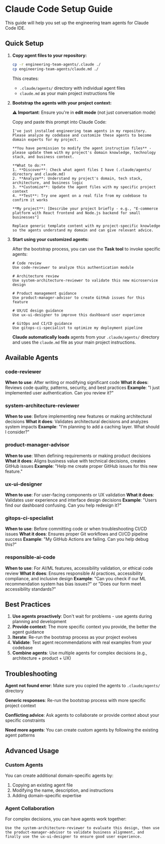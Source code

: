 # Claude Code Setup Guide

This guide will help you set up the engineering team agents for Claude Code IDE.

## Quick Setup

1. **Copy agent files to your repository:**
   ```bash
   cp -r engineering-team-agents/.claude ./
   cp engineering-team-agents/claude.md ./
   ```
   
   This creates:
   - `.claude/agents/` directory with individual agent files
   - `claude.md` as your main project instructions file

2. **Bootstrap the agents with your project context:**
   
   **⚠️ Important**: Ensure you're in **edit mode** (not just conversation mode)
   
   Copy and paste this prompt into Claude Code:
   
   ```
   I've just installed engineering team agents in my repository. Please analyze my codebase and customize these agents to become domain experts for my project.
   
   **You have permission to modify the agent instruction files** - please update them with my project's domain knowledge, technology stack, and business context.
   
   **What to do:**
   1. **Discover**: Check what agent files I have (.claude/agents/ directory and claude.md)
   2. **Analyze**: Understand my project's domain, tech stack, architecture, and business logic  
   3. **Customize**: Update the agent files with my specific project context
   4. **Test**: Try one agent on a real file from my codebase to confirm it works
   
   **My project**: [Describe your project briefly - e.g., "E-commerce platform with React frontend and Node.js backend for small businesses"]
   
   Replace generic template content with my project-specific knowledge so the agents understand my domain and can give relevant advice.
   ```

3. **Start using your customized agents:**
   
   After the bootstrap process, you can use the **Task tool** to invoke specific agents:
   
   ```
   # Code review
   Use code-reviewer to analyze this authentication module
   
   # Architecture review  
   Use system-architecture-reviewer to validate this new microservice design
   
   # Product management guidance
   Use product-manager-advisor to create GitHub issues for this feature
   
   # UX/UI design guidance
   Use ux-ui-designer to improve this dashboard user experience
   
   # GitOps and CI/CD guidance
   Use gitops-ci-specialist to optimize my deployment pipeline
   ```
   
   **Claude automatically loads** agents from your `.claude/agents/` directory and uses the `claude.md` file as your main project instructions.

## Available Agents

### code-reviewer
**When to use**: After writing or modifying significant code
**What it does**: Reviews code quality, patterns, security, and best practices
**Example**: "I just implemented user authentication. Can you review it?"

### system-architecture-reviewer
**When to use**: Before implementing new features or making architectural decisions
**What it does**: Validates architectural decisions and analyzes system impacts
**Example**: "I'm planning to add a caching layer. What should I consider?"

### product-manager-advisor
**When to use**: When defining requirements or making product decisions
**What it does**: Aligns business value with technical decisions, creates GitHub issues
**Example**: "Help me create proper GitHub issues for this new feature."

### ux-ui-designer
**When to use**: For user-facing components or UX validation
**What it does**: Validates user experience and interface design decisions
**Example**: "Users find our dashboard confusing. Can you help redesign it?"

### gitops-ci-specialist
**When to use**: Before committing code or when troubleshooting CI/CD issues
**What it does**: Ensures proper Git workflows and CI/CD pipeline success
**Example**: "My GitHub Actions are failing. Can you help debug this?"

### responsible-ai-code
**When to use**: For AI/ML features, accessibility validation, or ethical code review
**What it does**: Ensures responsible AI practices, accessibility compliance, and inclusive design
**Example**: "Can you check if our ML recommendation system has bias issues?" or "Does our form meet accessibility standards?"

## Best Practices

1. **Use agents proactively**: Don't wait for problems - use agents during planning and development
2. **Provide context**: The more specific context you provide, the better the agent guidance
3. **Iterate**: Re-run the bootstrap process as your project evolves
4. **Validate**: Test agent recommendations with real examples from your codebase
5. **Combine agents**: Use multiple agents for complex decisions (e.g., architecture + product + UX)

## Troubleshooting

**Agent not found error**: Make sure you copied the agents to `.claude/agents/` directory

**Generic responses**: Re-run the bootstrap process with more specific project context

**Conflicting advice**: Ask agents to collaborate or provide context about your specific constraints

**Need more agents**: You can create custom agents by following the existing agent patterns

## Advanced Usage

### Custom Agents
You can create additional domain-specific agents by:
1. Copying an existing agent file
2. Modifying the name, description, and instructions
3. Adding domain-specific expertise

### Agent Collaboration
For complex decisions, you can have agents work together:
```
Use the system-architecture-reviewer to evaluate this design, then use the product-manager-advisor to validate business alignment, and finally use the ux-ui-designer to ensure good user experience.
```